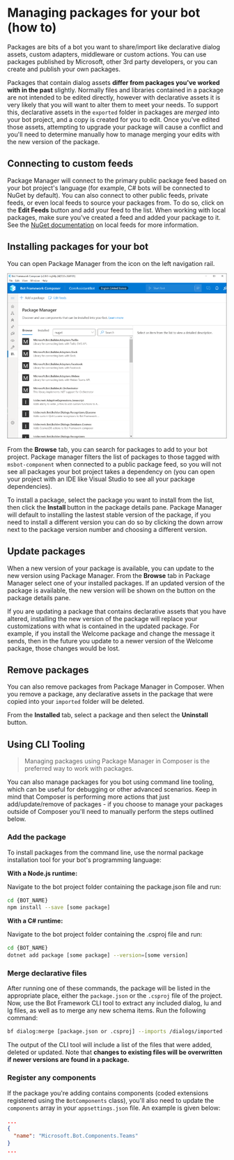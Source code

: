 # Managing packages for your bot (how to)

Packages are bits of a bot you want to share/import like declarative dialog assets, custom adapters, middleware or custom actions. You can use packages published by Microsoft, other 3rd party developers, or you can create and publish your own packages.

Packages that contain dialog assets **differ from packages you've worked with in the past** slightly. Normally files and libraries contained in a package are not intended to be edited directly, however with declarative assets it is very likely that you will want to alter them to meet your needs. To support this, declarative assets in the `exported` folder in packages are _merged_ into your bot project, and a copy is created for you to edit. Once you've edited those assets, attempting to upgrade your package will cause a conflict and you'll need to determine manually how to manage merging your edits with the new version of the package.

## Connecting to custom feeds

Package Manager will connect to the primary public package feed based on your bot project's language (for example, C# bots will be connected to NuGet by default). You can also connect to other public feeds, private feeds, or even local feeds to source your packages from. To do so, click on the **Edit Feeds** button and add your feed to the list. When working with local packages, make sure you've created a feed and added your package to it. See the [NuGet documentation](https://docs.microsoft.com/en-us/nuget/hosting-packages/local-feeds) on local feeds for more information.

## Installing packages for your bot

You can open Package Manager from the icon on the left navigation rail.

![Package Manager](assets/packageManager.png)

From the **Browse** tab, you can search for packages to add to your bot project. Package manager filters the list of packages to those tagged with `msbot-component` when connected to a public package feed, so you will not see all packages your bot project takes a dependency on (you can open your project with an IDE like Visual Studio to see all your package dependencies).

To install a package, select the package you want to install from the list, then click the **Install <version number>** button in the package details pane. Package Manager will default to installing the lastest stable version of the package, if you need to install a different version you can do so by clicking the down arrow next to the package version number and choosing a different version.

## Update packages

When a new version of your package is available, you can update to the new version using Package Manager. From the **Browse** tab in Package Manager select one of your installed packages. If an updated version of the package is available, the new version will be shown on the button on the package details pane.

If you are updating a package that contains declarative assets that you have altered, installing the new version of the package will replace your customizations with what is contained in the updated package. For example, if you install the Welcome package and change the message it sends, then in the future you update to a newer version of the Welcome package, those changes would be lost.

## Remove packages

You can also remove packages from Package Manager in Composer. When you remove a package, any declarative assets in the package that were copied into your `imported` folder will be deleted.

From the **Installed** tab, select a package and then select the **Uninstall** button. 

## Using CLI Tooling

> Managing packages using Package Manager in Composer is the preferred way to work with packages.

You can also manage packages for you bot using command line tooling, which can be useful for debugging or other advanced scenarios. Keep in mind that Composer is performing more actions that just add/update/remove of packages - if you choose to manage your packages outside of Composer you'll need to manually perform the steps outlined below.

### Add the package

To install packages from the command line, use the normal package installation tool for your bot's programming language:

**With a Node.js runtime:**

Navigate to the bot project folder containing the package.json file and run:

```bash
cd {BOT_NAME}
npm install --save [some package]
```

**With a C# runtime:**

Navigate to the bot project folder containing the .csproj file and run:

```bash
cd {BOT_NAME}
dotnet add package [some package] --version=[some version]
```

### Merge declarative files

After running one of these commands, the package will be listed in the appropriate place, either the `package.json` or the `.csproj` file of the project. Now, use the Bot Framework CLI tool to extract any included dialog, lu and lg files, as well as to merge any new schema items. Run the following command:

```bash
bf dialog:merge [package.json or .csproj] --imports /dialogs/imported --output /schemas/sdk
```

The output of the CLI tool will include a list of the files that were added, deleted or updated. Note that **changes to existing files will be overwritten if newer versions are found in a package.**

### Register any components

If the package you're adding contains components (coded extensions registered using the `BotComponents` class), you'll also need to update the `components` array in your `appsettings.json` file. An example is given below:

```json
...
{
  "name": "Microsoft.Bot.Components.Teams"
}
...
```
